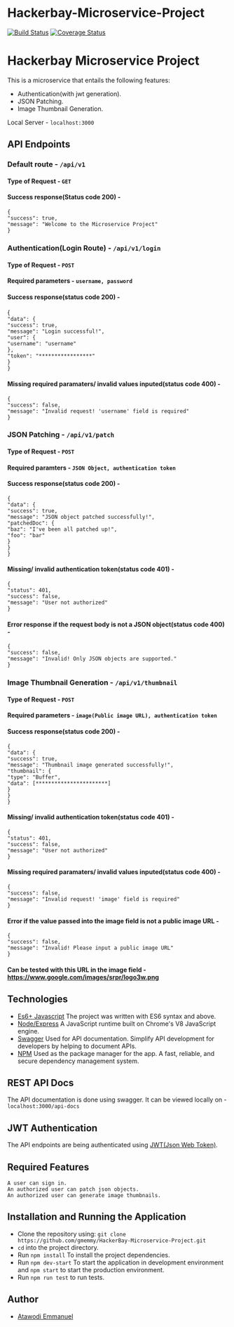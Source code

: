 # Hackerbay-Microservice-Project

[![Build Status](https://travis-ci.org/gmemmy/HackerBay-Microservice-Project.svg?branch=develop)](https://travis-ci.org/gmemmy/HackerBay-Microservice-Project)
[![Coverage Status](https://coveralls.io/repos/github/gmemmy/Microservice-Backend/badge.svg?branch=develop)](https://coveralls.io/github/gmemmy/Microservice-Backend?branch=develop)

# Hackerbay Microservice Project
This is a microservice that entails the following features:
* Authentication(with jwt generation).
* JSON Patching.
* Image Thumbnail Generation.

Local Server - `localhost:3000`
## API Endpoints
### Default route - `/api/v1`
#### Type of Request - `GET`
#### Success response(Status code 200) - 
`{`<br>
   `"success": true,`<br>
   `"message": "Welcome to the Microservice Project"`<br>
`}`

### Authentication(Login Route) - `/api/v1/login`
#### Type of Request - `POST`
#### Required parameters - `username, password`
#### Success response(status code 200) - 
{<br>
    `"data": {`<br>
      `"success": true,`<br>
      `"message": "Login successful!",`<br>
      `"user": {`<br>
      `"username": "username"`<br>
      `},`<br>
      `"token": "*****************"`<br>
   `}`<br> 
`}`
#### Missing required paramaters/ invalid values inputed(status code 400) - 
`{`<br>
    `"success": false,`<br>
    `"message": "Invalid request! 'username' field is required"`<br>
`}`
### JSON Patching - `/api/v1/patch`
#### Type of Request - `POST`
#### Required paramters - `JSON Object, authentication token`
#### Success response(status code 200) - 
`{`<br>
    `"data": {`<br>
        `"success": true,`<br>
        `"message": "JSON object patched successfully!",`<br>
        `"patchedDoc": {`<br>
            `"baz": "I've been all patched up!",`<br>
            `"foo": "bar"`<br>
        `}`<br>
    `}`<br>
`}`
#### Missing/ invalid authentication token(status code 401) - 
`{`<br>
    `"status": 401,`<br>
    `"success": false,`<br>
    `"message": "User not authorized"`<br>
`}`
#### Error response if the request body is not a JSON object(status code 400) - 
`{`<br>
    `"success": false,`<br>
    `"message": "Invalid! Only JSON objects are supported."`<br>
`}`
### Image Thumbnail Generation - `/api/v1/thumbnail`
#### Type of Request - `POST`
#### Required parameters - `image(Public image URL), authentication token`
#### Success response(status code 200) - 
`{`<br>
   `"data": {`<br>
    `"success": true,`<br>
    `"message": "Thumbnail image generated successfully!",`<br>
    `"thumbnail": {`<br>
      `"type": "Buffer",`<br>
      `"data": [***********************]`<br>
    `}`<br>
  `}`<br>
`}`
#### Missing/ invalid authentication token(status code 401) - 
`{`<br>
    `"status": 401,`<br>
    `"success": false,`<br>
    `"message": "User not authorized"`<br>
`}`
#### Missing required paramaters/ invalid values inputed(status code 400) - 
`{`<br>
    `"success": false,`<br>
    `"message": "Invalid request! 'image' field is required"`<br>
`}`
#### Error if the value passed into the image field is not a public image URL - 
`{`<br>
    `"success": false,`<br>
    `"message": "Invalid! Please input a public image URL"`<br>
`}`
#### Can be tested with this URL in the image field - https://www.google.com/images/srpr/logo3w.png

## Technologies
* [Es6+ Javascript](https://www.ecma-international.org/ecma-262/9.0/index.html) The project was written with ES6 syntax and above.
* [Node/Express](https://nodejs.org/en/) A JavaScript runtime built on Chrome's V8 JavaScript engine.
* [Swagger](https://swagger.io/) Used for API documentation. Simplify API development for developers by helping to document APIs.
* [NPM](https://www.npmjs.com/) Used as the package manager for the app. A fast, reliable, and secure dependency management system.

## REST API Docs
The API documentation is done using swagger. It can be viewed locally on - `localhost:3000/api-docs`

## JWT Authentication
The API endpoints are being authenticated using [JWT(Json Web Token)](https://jwt.io/).

## Required Features

```
A user can sign in.
An authorized user can patch json objects.
An authorized user can generate image thumbnails.
```

## Installation and Running the Application

* Clone the repository using: `git clone https://github.com/gmemmy/HackerBay-Microservice-Project.git`
* `cd` into the project directory.
* Run `npm install` To install the project dependencies.
* Run `npm dev-start` To start the application in development environment and `npm start` to start the production environment.
* Run `npm run test` to run tests.

## Author
* [Atawodi Emmanuel](https://github.com/gmemmy)
